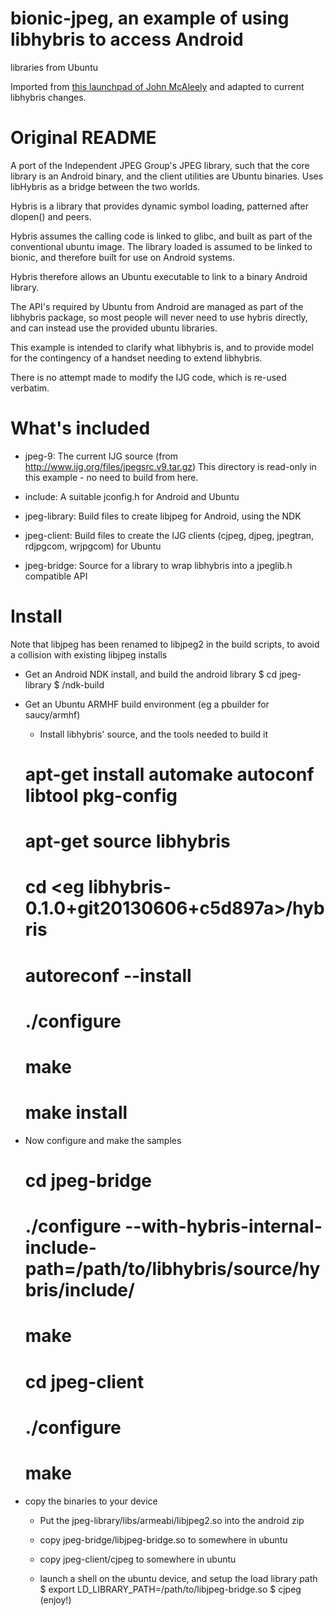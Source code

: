 # bionic-jpeg, an example of using libhybris to access Android
  libraries from Ubuntu

Imported from [this launchpad of John McAleely](https://launchpad.net/bionic-jpeg)
and adapted to current libhybris changes.

# Original README

A port of the Independent JPEG Group's JPEG library, such that the
core library is an Android binary, and the client utilities are Ubuntu
binaries. Uses libHybris as a bridge between the two worlds.

Hybris is a library that provides dynamic symbol loading, patterned
after dlopen() and peers.

Hybris assumes the calling code is linked to glibc, and built as part
of the conventional ubuntu image. The library loaded is assumed to be
linked to bionic, and therefore built for use on Android systems.

Hybris therefore allows an Ubuntu executable to link to a binary
Android library.

The API's required by Ubuntu from Android are managed as part of the
libhybris package, so most people will never need to use hybris
directly, and can instead use the provided ubuntu libraries.

This example is intended to clarify what libhybris is, and to provide
model for the contingency of a handset needing to extend libhybris.

There is no attempt made to modify the IJG code, which is re-used
verbatim.

# What's included

* jpeg-9: The current IJG source (from
   http://www.ijg.org/files/jpegsrc.v9.tar.gz) This directory is
   read-only in this example - no need to build from here.

* include: A suitable jconfig.h for Android and Ubuntu

* jpeg-library: Build files to create libjpeg for Android, using the NDK

* jpeg-client: Build files to create the IJG clients (cjpeg, djpeg,
  jpegtran, rdjpgcom, wrjpgcom) for Ubuntu

* jpeg-bridge: Source for a library to wrap libhybris into a jpeglib.h
  compatible API

# Install

Note that libjpeg has been renamed to libjpeg2 in the build scripts,
to avoid a collision with existing libjpeg installs

* Get an Android NDK install, and build the android library
    $ cd jpeg-library
    $ <path-to-ndk>/ndk-build

* Get an Ubuntu ARMHF build environment (eg a pbuilder for saucy/armhf)
    * Install libhybris' source, and the tools needed to build it
    # apt-get install automake autoconf libtool pkg-config
    # apt-get source libhybris
    # cd <eg libhybris-0.1.0+git20130606+c5d897a>/hybris
    # autoreconf --install
    # ./configure
    # make
    # make install

* Now configure and make the samples
    # cd jpeg-bridge
    # ./configure --with-hybris-internal-include-path=/path/to/libhybris/source/hybris/include/
    # make

    # cd jpeg-client
    # ./configure
    # make
    
* copy the binaries to your device

  * Put the jpeg-library/libs/armeabi/libjpeg2.so into the android zip
  * copy jpeg-bridge/libjpeg-bridge.so to somewhere in ubuntu
  * copy jpeg-client/cjpeg to somewhere in ubuntu

  * launch a shell on the ubuntu device, and setup the load library path
    $ export LD_LIBRARY_PATH=/path/to/libjpeg-bridge.so
    $ cjpeg (enjoy!)

